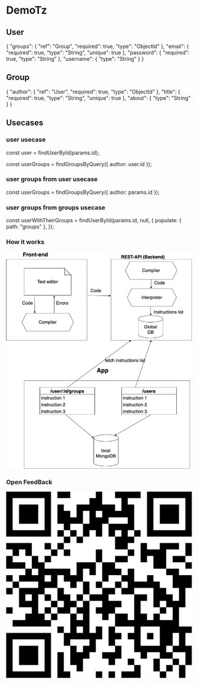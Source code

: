 # DemoTz

## User

{
"groups": {
"ref": "Group",
"required": true,
"type": "ObjectId"
},
"email": {
"required": true,
"type": "String",
"unique": true
},
"password": {
"required": true,
"type": "String"
},
"username": {
"type": "String"
}
}

## Group

{
"author": {
"ref": "User",
"required": true,
"type": "ObjectId"
},
"title": {
"required": true,
"type": "String",
"unique": true
},
"about": {
"type": "String"
}
}

## Usecases

### user usecase

const user = findUserById(params.id);

const userGroups = findGroupsByQuery({ author: user.id });

### user groups from user usecase

const userGroups = findGroupsByQuery({ author: params.id });

### user groups from groups usecase

const userWithTheirGroups = findUserById(params.id, null, {
populate: { path: "groups" },
});

### How it works

![alt text](https://github.com/tutanck/Tz23/blob/main/How_it_works.jpg)

### Open FeedBack

![alt text](https://github.com/tutanck/Tz23/blob/main/Tz23QRCode.png)
